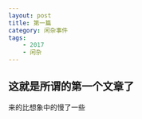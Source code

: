 ```yaml
---
layout: post
title: 第一篇
category: 闲杂事件
tags: 
    - 2017
    - 闲杂
---
```


## 这就是所谓的第一个文章了
来的比想象中的慢了一些
